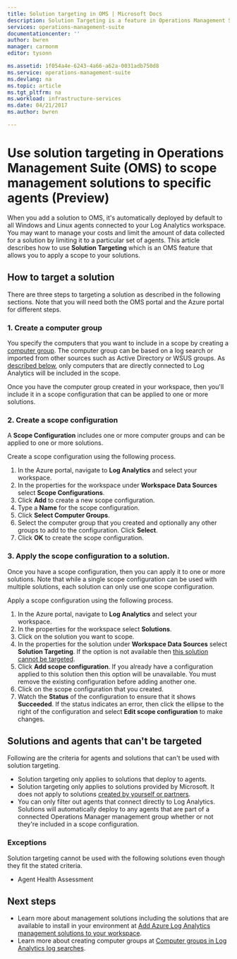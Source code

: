 ```yaml
---
title: Solution targeting in OMS | Microsoft Docs
description: Solution Targeting is a feature in Operations Management Suite (OMS) that allows you to limit management solutions to a specific set of agents.  This article describes how to create a scope configuration and apply it to a solution.
services: operations-management-suite
documentationcenter: ''
author: bwren
manager: carmonm
editor: tysonn

ms.assetid: 1f054a4e-6243-4a66-a62a-0031adb750d8
ms.service: operations-management-suite
ms.devlang: na
ms.topic: article
ms.tgt_pltfrm: na
ms.workload: infrastructure-services
ms.date: 04/21/2017
ms.author: bwren

---
```

# Use solution targeting in Operations Management Suite (OMS) to scope management solutions to specific agents (Preview)
When you add a solution to OMS, it's automatically deployed by default to all Windows and Linux agents connected to your Log Analytics workspace.  You may want to manage your costs and limit the amount of data collected for a solution by limiting it to a particular set of agents.  This article describes how to use **Solution Targeting** which is an OMS feature that allows you to apply a scope to your solutions.

## How to target a solution
There are three steps to targeting a solution as described in the following sections.  Note that 
you will need both the OMS portal and the Azure portal for different steps.


### 1. Create a computer group
You specify the computers that you want to include in a scope by creating a [computer group](../log-analytics/log-analytics-computer-groups.md).  The computer group can be based on a log search or imported from other sources such as Active Directory or WSUS groups. As [described below](#solutions-and-agents-that-cant-be-targeted), only computers that are directly connected to Log Analytics will be included in the scope.

Once you have the computer group created in your workspace, then you'll include it in a scope configuration that can be applied to one or more solutions.
 
 
 ### 2. Create a scope configuration
 A **Scope Configuration** includes one or more computer groups and can be applied to one or more solutions. 
 
 Create a scope configuration using the following process.  

 1. In the Azure portal, navigate to **Log Analytics** and select your workspace.
 2. In the properties for the workspace under **Workspace Data Sources** select **Scope Configurations**.
 3. Click **Add** to create a new scope configuration.
 4. Type a **Name** for the scope configuration.
 5. Click **Select Computer Groups**.
 6. Select the computer group that you created and optionally any other groups to add to the configuration.  Click **Select**.  
 6. Click **OK** to create the scope configuration. 


 ### 3. Apply the scope configuration to a solution.
Once you have a scope configuration, then you can apply it to one or more solutions.  Note that while a single scope configuration can be used with multiple solutions, each solution can only use one scope configuration.

Apply a scope configuration using the following process.  

 1. In the Azure portal, navigate to **Log Analytics** and select your workspace.
 2. In the properties for the workspace select **Solutions**.
 3. Click on the solution you want to scope.
 4. In the properties for the solution under **Workspace Data Sources** select **Solution Targeting**.  If the option is not available then [this solution cannot be targeted](#solutions-and-agents-that-cant-be-targeted).
 5. Click **Add scope configuration**.  If you already have a configuration applied to this solution then this option will be unavailable.  You must remove the existing configuration before adding another one.
 6. Click on the scope configuration that you created.
 7. Watch the **Status** of the configuration to ensure that it shows **Succeeded**.  If the status indicates an error, then click the ellipse to the right of the configuration and select **Edit scope configuration** to make changes.

## Solutions and agents that can't be targeted
Following are the criteria for agents and solutions that can't be used with solution targeting.

- Solution targeting only applies to solutions that deploy to agents.
- Solution targeting only applies to solutions provided by Microsoft.  It does not apply to solutions [created by yourself or partners](operations-management-suite-solutions-creating.md).
- You can only filter out agents that connect directly to Log Analytics.  Solutions will automatically deploy to any agents that are part of a connected Operations Manager management group whether or not they're included in a scope configuration.

### Exceptions
Solution targeting cannot be used with the following solutions even though they fit the stated criteria.

- Agent Health Assessment

## Next steps
- Learn more about management solutions including the solutions that are available to install in your environment at [Add Azure Log Analytics management solutions to your workspace](../log-analytics/log-analytics-add-solutions.md).
- Learn more about creating computer groups at [Computer groups in Log Analytics log searches](../log-analytics/log-analytics-computer-groups.md).
